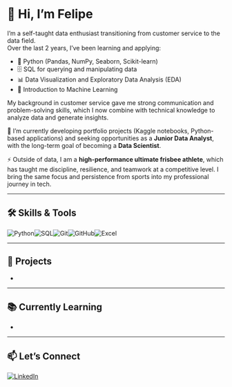 # 👋 Hi, I’m Felipe  

I’m a self-taught data enthusiast transitioning from customer service to the data field.  
Over the last 2 years, I’ve been learning and applying:  
- 🐍 Python (Pandas, NumPy, Seaborn, Scikit-learn)  
- 🗄️ SQL for querying and manipulating data  
- 📊 Data Visualization and Exploratory Data Analysis (EDA)  
- 🤖 Introduction to Machine Learning  

My background in customer service gave me strong communication and problem-solving skills, which I now combine with technical knowledge to analyze data and generate insights.  

🚀 I’m currently developing portfolio projects (Kaggle notebooks, Python-based applications) and seeking opportunities as a **Junior Data Analyst**, with the long-term goal of becoming a **Data Scientist**.  

⚡ Outside of data, I am a **high-performance ultimate frisbee athlete**, which has taught me discipline, resilience, and teamwork at a competitive level. I bring the same focus and persistence from sports into my professional journey in tech.  

---

## 🛠️ Skills & Tools  

![Python](https://img.shields.io/badge/Python-3776AB?style=for-the-badge&logo=python&logoColor=white)![SQL](https://img.shields.io/badge/SQL-4479A1?style=for-the-badge&logo=postgresql&logoColor=white)![Git](https://img.shields.io/badge/Git-F05032?style=for-the-badge&logo=git&logoColor=white)![GitHub](https://img.shields.io/badge/GitHub-181717?style=for-the-badge&logo=github&logoColor=white)![Excel](https://img.shields.io/badge/Excel-217346?style=for-the-badge&logo=microsoft-excel&logoColor=white)  

---

## 🚀 Projects  
- 

---

## 📚 Currently Learning  
-

---

## 📫 Let’s Connect  
[![LinkedIn](https://img.shields.io/badge/LinkedIn-0A66C2?style=for-the-badge&logo=linkedin&logoColor=white)](https://www.linkedin.com/in/felipe-fajardo-quintero/)  


